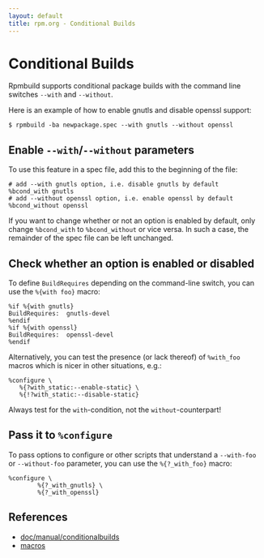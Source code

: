 ```yaml
---
layout: default
title: rpm.org - Conditional Builds
---
```

# Conditional Builds

Rpmbuild supports conditional package builds with the command line switches
`--with` and `--without`.

Here is an example of how to enable gnutls and disable openssl support:

```
$ rpmbuild -ba newpackage.spec --with gnutls --without openssl
```

## Enable `--with`/`--without` parameters

To use this feature in a spec file, add this to the beginning of the file:

```
# add --with gnutls option, i.e. disable gnutls by default
%bcond_with gnutls
# add --without openssl option, i.e. enable openssl by default
%bcond_without openssl
```

If you want to change whether or not an option is enabled by default, only
change `%bcond_with` to `%bcond_without` or vice versa. In such a case, the
remainder of the spec file can be left unchanged.

## Check whether an option is enabled or disabled

To define `BuildRequires` depending on the command-line switch, you can use the
`%{with foo}` macro:

```
%if %{with gnutls}
BuildRequires:  gnutls-devel
%endif
%if %{with openssl}
BuildRequires:  openssl-devel
%endif
```

Alternatively, you can test the presence (or lack thereof) of `%with_foo`
macros which is nicer in other situations, e.g.:

```
%configure \
   %{?with_static:--enable-static} \
   %{!?with_static:--disable-static}
```

Always test for the `with`-condition, not the `without`-counterpart!

## Pass it to `%configure`

To pass options to configure or other scripts that understand a `--with-foo` or
`--without-foo` parameter, you can use the `%{?_with_foo}` macro:

```
%configure \
        %{?_with_gnutls} \
        %{?_with_openssl}
```

## References
* [doc/manual/conditionalbuilds](https://github.com/rpm-software-management/rpm/blob/master/doc/manual/conditionalbuilds)
* [macros](https://github.com/rpm-software-management/rpm/blob/master/macros.in)

